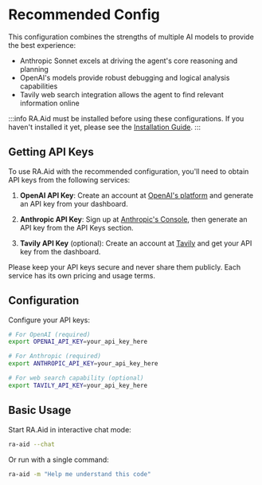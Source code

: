 # Recommended Config

This configuration combines the strengths of multiple AI models to provide the best experience:

- Anthropic Sonnet excels at driving the agent's core reasoning and planning
- OpenAI's models provide robust debugging and logical analysis capabilities  
- Tavily web search integration allows the agent to find relevant information online

:::info
RA.Aid must be installed before using these configurations. If you haven't installed it yet, please see the [Installation Guide](installation).
:::

## Getting API Keys

To use RA.Aid with the recommended configuration, you'll need to obtain API keys from the following services:

1. **OpenAI API Key**: Create an account at [OpenAI's platform](https://platform.openai.com) and generate an API key from your dashboard.

2. **Anthropic API Key**: Sign up at [Anthropic's Console](https://console.anthropic.com), then generate an API key from the API Keys section.

3. **Tavily API Key** (optional): Create an account at [Tavily](https://app.tavily.com/sign-in) and get your API key from the dashboard.

Please keep your API keys secure and never share them publicly. Each service has its own pricing and usage terms.

## Configuration

Configure your API keys:

```bash
# For OpenAI (required)
export OPENAI_API_KEY=your_api_key_here

# For Anthropic (required)
export ANTHROPIC_API_KEY=your_api_key_here

# For web search capability (optional)
export TAVILY_API_KEY=your_api_key_here
```

## Basic Usage

Start RA.Aid in interactive chat mode:

```bash
ra-aid --chat
```

Or run with a single command:

```bash
ra-aid -m "Help me understand this code"
```
